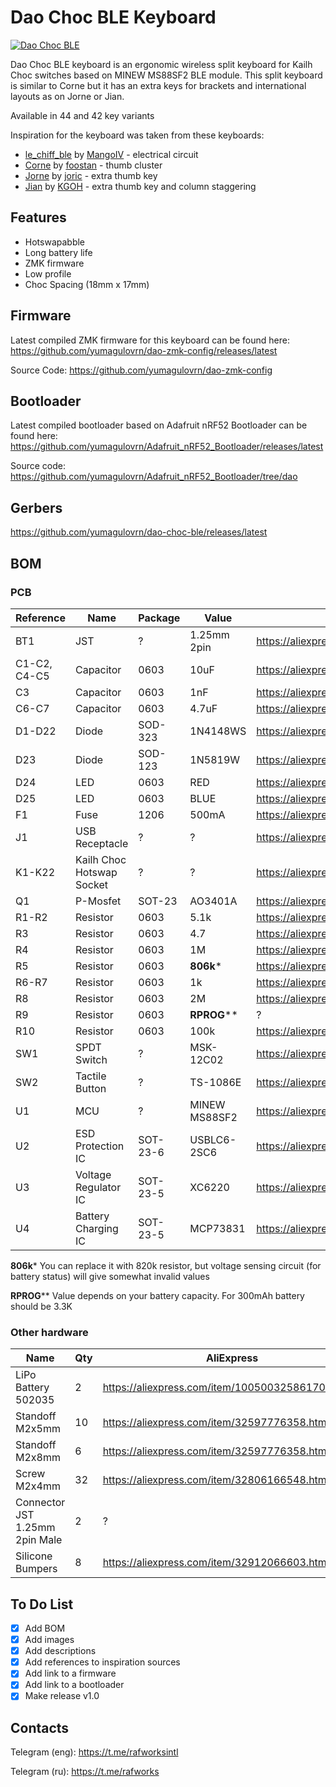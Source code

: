 # Dao Choc BLE Keyboard

[![Dao Choc BLE](https://imgur.com/Baxozewh.jpeg)](https://imgur.com/Baxozew.jpeg)

Dao Choc BLE keyboard is an ergonomic wireless split keyboard for Kailh Choc switches based on MINEW MS88SF2 BLE module. This split keyboard is similar to Corne but it has an extra keys for brackets and international layouts as on Jorne or Jian.

Available in 44 and 42 key variants

Inspiration for the keyboard was taken from these keyboards:
- [le_chiff_ble](https://github.com/MangoIV/le_chiff_ble) by [MangoIV](https://github.com/MangoIV) - electrical circuit
- [Corne](https://github.com/foostan/crkbd) by [foostan](https://github.com/foostan) - thumb cluster
- [Jorne](https://github.com/joric/jorne) by [joric](https://github.com/joric) - extra thumb key
- [Jian](https://github.com/KGOH/Jian-Info) by [KGOH](https://github.com/KGOH) - extra thumb key and column staggering

## Features

- Hotswapabble
- Long battery life
- ZMK firmware
- Low profile
- Choc Spacing (18mm x 17mm)

## Firmware

Latest compiled ZMK firmware for this keyboard can be found here: https://github.com/yumagulovrn/dao-zmk-config/releases/latest

Source Code: https://github.com/yumagulovrn/dao-zmk-config

## Bootloader

Latest compiled bootloader based on Adafruit nRF52 Bootloader can be found here: https://github.com/yumagulovrn/Adafruit_nRF52_Bootloader/releases/latest

Source code: https://github.com/yumagulovrn/Adafruit_nRF52_Bootloader/tree/dao

## Gerbers

https://github.com/yumagulovrn/dao-choc-ble/releases/latest

## BOM

### PCB

| Reference    | Name                      | Package  | Value         | AliExpress                                        | LCSC    | Qty |
|--------------|---------------------------|----------|---------------|---------------------------------------------------|---------|-----|
| BT1          | JST                       | ?        | 1.25mm 2pin   | https://aliexpress.com/item/10000064127272.html   | ?       | 2   |
| C1-C2, C4-C5 | Capacitor                 | 0603     | 10uF          | https://aliexpress.com/item/32966526545.html      | C19702  | 8   |
| C3           | Capacitor                 | 0603     | 1nF           | https://aliexpress.com/item/32966526545.html      | C1588   | 2   |
| C6-C7        | Capacitor                 | 0603     | 4.7uF         | https://aliexpress.com/item/32966526545.html      | C19666  | 4   |
| D1-D22       | Diode                     | SOD-323  | 1N4148WS      | https://aliexpress.com/item/32849879904.html      | C57759  | 44  |
| D23          | Diode                     | SOD-123  | 1N5819W       | https://aliexpress.com/item/32849879904.html      | C169540 | 2   |
| D24          | LED                       | 0603     | RED           | https://aliexpress.com/item/1206456185.html       | C2286   | 2   |
| D25          | LED                       | 0603     | BLUE          | https://aliexpress.com/item/1206456185.html       | C72041  | 2   |
| F1           | Fuse                      | 1206     | 500mA         | https://aliexpress.com/item/1005003498024664.html | C355568 | 2   |
| J1           | USB Receptacle            | ?        | ?             | https://aliexpress.com/item/32998900371.html      | C168688 | 2   |
| K1-K22       | Kailh Choc Hotswap Socket | ?        | ?             | https://aliexpress.com/item/33023283633.html      | ?       | 44  |
| Q1           | P-Mosfet                  | SOT-23   | AO3401A       | https://aliexpress.com/item/32990534792.html      | C15127  | 2   |
| R1-R2        | Resistor                  | 0603     | 5.1k          | https://aliexpress.com/item/1005001436923851.html | C23186  | 4   |
| R3           | Resistor                  | 0603     | 4.7           | https://aliexpress.com/item/1005001436923851.html | C23164  | 2   |
| R4           | Resistor                  | 0603     | 1M            | https://aliexpress.com/item/1005001436923851.html | C22935  | 2   |
| R5           | Resistor                  | 0603     | **806k***     | https://aliexpress.com/item/1005001436923851.html | C103828 | 2   |
| R6-R7        | Resistor                  | 0603     | 1k            | https://aliexpress.com/item/1005001436923851.html | C21190  | 4   |
| R8           | Resistor                  | 0603     | 2M            | https://aliexpress.com/item/1005001436923851.html | C22976  | 2   |
| R9           | Resistor                  | 0603     | **RPROG****   | ?                                                 | C22978  | 2   |
| R10          | Resistor                  | 0603     | 100k          | https://aliexpress.com/item/1005001436923851.html | C25803  | 2   |
| SW1          | SPDT Switch               | ?        | MSK-12C02     | https://aliexpress.com/item/4000685483225.html    | C431541 | 2   |
| SW2          | Tactile Button            | ?        | TS-1086E      | https://aliexpress.com/item/1005001846404680.html | C455276 | 2   |
| U1           | MCU                       | ?        | MINEW MS88SF2 | https://aliexpress.com/item/1005001798781865.html | ?       | 2   |
| U2           | ESD Protection IC         | SOT-23-6 | USBLC6-2SC6   | https://aliexpress.com/item/32523780535.html      | C558442 | 2   |
| U3           | Voltage Regulator IC      | SOT-23-5 | XC6220        | https://aliexpress.com/item/4000271612572.html    | C86534  | 2   |
| U4           | Battery Charging IC       | SOT-23-5 | MCP73831      | https://aliexpress.com/item/32714249253.html      | C14879  | 2   |

**806k*** You can replace it with 820k resistor, but voltage sensing circuit (for battery status) will give somewhat invalid values

**RPROG**** Value depends on your battery capacity. For 300mAh battery should be 3.3K

### Other hardware

| Name                           | Qty | AliExpress                                    |
|--------------------------------|-----|-----------------------------------------------|
| LiPo Battery 502035            |   2 | https://aliexpress.com/item/1005003258617053.html |
| Standoff M2x5mm                |  10 | https://aliexpress.com/item/32597776358.html  |
| Standoff M2x8mm                |   6 | https://aliexpress.com/item/32597776358.html  |
| Screw M2x4mm                   |  32 | https://aliexpress.com/item/32806166548.html  |
| Connector JST 1.25mm 2pin Male |   2 | ?                                             |
| Silicone Bumpers               |   8 | https://aliexpress.com/item/32912066603.html  |

## To Do List
- [x] Add BOM
- [x] Add images
- [x] Add descriptions
- [x] Add references to inspiration sources
- [x] Add link to a firmware
- [x] Add link to a bootloader
- [x] Make release v1.0

## Contacts

Telegram (eng): https://t.me/rafworksintl

Telegram (ru): https://t.me/rafworks
